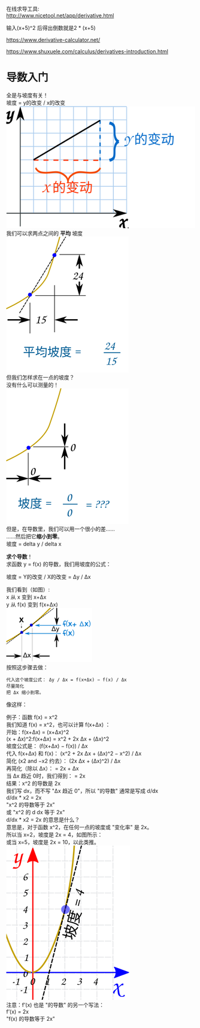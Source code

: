
在线求导工具:</br>
http://www.nicetool.net/app/derivative.html </br>

输入(x+5)^2 后得出倒数就是2 * (x+5)</br>

https://www.derivative-calculator.net/


https://www.shuxuele.com/calculus/derivatives-introduction.html</br>


# 导数入门
全是与坡度有关！</br>
坡度 = y的改变 / x的改变</br>
<img border="0" src="images/derivative/slope.svg"/></br>
我们可以求两点之间的 **平均** 坡度</br>
<img border="0" src="images/derivative/slope-average.svg"/></br>
但我们怎样求在一点的坡度？</br>
没有什么可以测量的！</br>
<img border="0" src="images/derivative/slope-0-0.svg"/></br>
但是，在导数里，我们可以用一个很小的差……</br>
……然后把它**缩小到零**。</br>
坡度 = delta y / delta x</br>

**求个导数**！</br>
求函数 y = f(x) 的导数，我们用坡度的公式：</br>

坡度 = Y的改变 / X的改变 = Δy / Δx </br>

我们看到（如图）:</br>
x 从 	  	x 	变到 	x+Δx</br>
y 从 	  	f(x) 	变到 	f(x+Δx)</br>
<img border="0" src="images/derivative/slope-dy-dx2.gif"/></br>
按照这步骤去做：</br>


    代入这个坡度公式： Δy / Δx = f(x+Δx) − f(x) / Δx
    尽量简化
    把 Δx 缩小到零。

像这样：</br>

例子：函数 f(x) = x^2</br>
我们知道 f(x) = x^2，也可以计算 f(x+Δx) ：</br>
开始：f(x+Δx) = (x+Δx)^2</br>
(x + Δx)^2:f(x+Δx) = x^2 + 2x Δx + (Δx)^2</br>
坡度公式是： 	(f(x+Δx) − f(x)) / Δx </br>
代入 f(x+Δx) 和 f(x)： 	(x^2 + 2x Δx + (Δx)^2 − x^2) / Δx </br>
简化 (x2 and −x2 约去）： 	(2x Δx + (Δx)^2) / Δx </br>
再简化（除以 Δx）： 	  = 2x + Δx</br>
当 Δx 趋近 0时，我们得到： 	= 2x</br>
结果：x^2 的导数是 2x</br>
我们写 dx，而不写 "Δx 趋近 0"，所以 "的导数" 通常是写成 d/dx</br>
d/dx * x2 = 2x</br>
"x^2 的导数等于 2x"</br>
或 "x^2 的 d dx 等于 2x"</br>
d/dx * x2 = 2x 的意思是什么？</br>
意思是，对于函数 x^2，在任何一点的坡度或 "变化率" 是 2x。</br>
所以当 x=2，坡度是 2x = 4，如图所示：</br>
或当 x=5，坡度是 2x = 10，以此类推。</br>
<img border="0" src="images/derivative/slope-x2-2.svg"/></br>
注意：f’(x) 也是 "的导数" 的另一个写法：</br>
f’(x) = 2x</br>
"f(x) 的导数等于 2x"</br>




